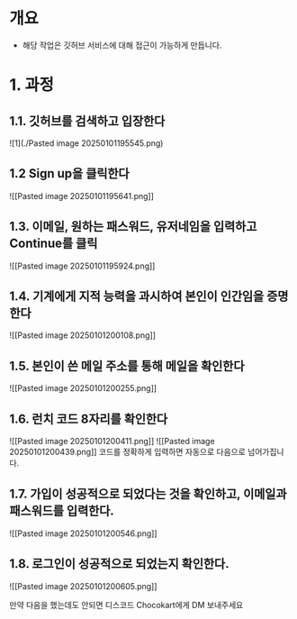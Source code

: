 # 개요
- 해당 작업은 깃허브 서비스에 대해 접근이 가능하게 만듭니다.
# 1. 과정

## 1.1. 깃허브를 검색하고 입장한다
![1](./Pasted image 20250101195545.png)
## 1.2 Sign up을 클릭한다
![[Pasted image 20250101195641.png]]
## 1.3. 이메일, 원하는 패스워드, 유저네임을 입력하고 Continue를 클릭
![[Pasted image 20250101195924.png]]
## 1.4. 기계에게 지적 능력을 과시하여 본인이 인간임을 증명한다
![[Pasted image 20250101200108.png]]
## 1.5. 본인이 쓴 메일 주소를 통해 메일을 확인한다
![[Pasted image 20250101200255.png]]
## 1.6. 런치 코드 8자리를 확인한다
![[Pasted image 20250101200411.png]]
![[Pasted image 20250101200439.png]]
코드를 정확하게 입력하면 자동으로 다음으로 넘어가집니다.
## 1.7. 가입이 성공적으로 되었다는 것을 확인하고, 이메일과 패스워드를 입력한다.
![[Pasted image 20250101200546.png]]
## 1.8. 로그인이 성공적으로 되었는지 확인한다.
![[Pasted image 20250101200605.png]]

만약 다음을 했는데도 안되면 디스코드 Chocokart에게 DM 보내주세요














